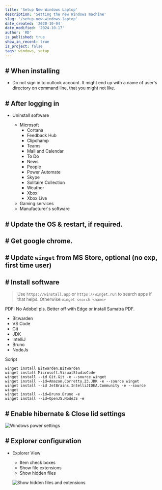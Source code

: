 ```yaml
---
title: 'Setup New Windows Laptop'
description: 'Setting the new Windows machine'
slug: '/setup-new-windows-laptop'
date_created: '2020-10-04'
date_modified: '2024-10-17'
author: 'RD'
is_published: true
show_in_recent: true
is_project: false
tags: windows, setup
---
```


## # When installing

- Do not sign in to outlook account. It might end up with a name of user's directory on command line, that you might not like.

## # After logging in
- Uninstall software

  - Microsoft 
    - Cortana
    - Feedback Hub
    - Clipchamp
    - Teams
    - Mail and Calendar
    - To Do
    - News
    - People
    - Power Automate
    - Skype
    - Solitaire Collection
    - Weather
    - Xbox
    - Xbox Live
  - Gaming services
  - Manufacturer's software

## # Update the OS & restart, if required.

## # Get google chrome.

## # Update `winget` from MS Store, optional (no exp, first time user)

## # Install software

> Use `https://winstall.app` or `https://winget.run` to search apps if that helps. 
> Otherwise `winget search <name>`

PDF: No Adobe! pls. Better off with Edge or install Sumatra PDF.

- Bitwarden
- VS Code
- Git
- JDK 
- IntelliJ
- Bruno
- NodeJs

Script
```
winget install Bitwarden.Bitwarden
winget install Microsoft.VisualStudioCode
winget install --id Git.Git -e --source winget
winget install --id=Amazon.Corretto.23.JDK -e --source winget
winget install --id JetBrains.IntelliJIDEA.Community -e --source winget
winget install --id=Bruno.Bruno -e
winget install --id=OpenJS.NodeJS -e

```

## # Enable hibernate & Close lid settings
  ![Windows power settings](/images/windows-power-settings.png)   






## # Explorer configuration
- Explorer View
  - Item check boxes
  - Show file extensions
  - Show hidden files  
  
  ![Show hidden files and extensions](/images/show-hidden-and-extensions.png)  
